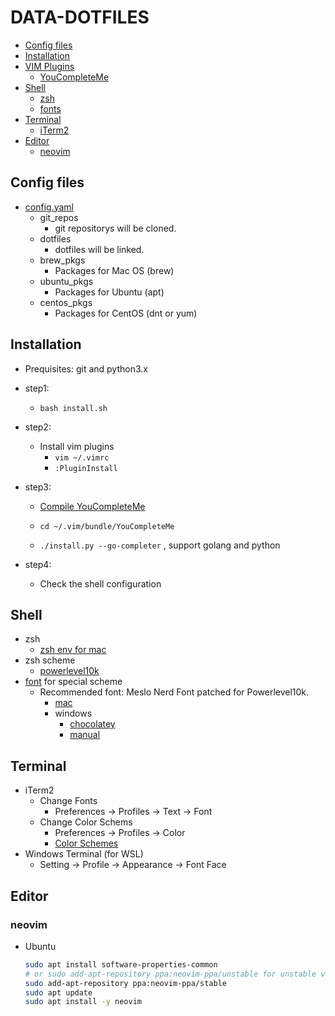 # DATA-DOTFILES
- [Config files](#config-files)
- [Installation](#installation)
- [VIM Plugins](#vim-plugins)
  - [YouCompleteMe](#youcompleteme)
- [Shell](#shell)
  - [zsh](#zsh)
  - [fonts](#fonts)
- [Terminal](#terminal)
  - [iTerm2](#iterm2)
- [Editor](#editor)
  - [neovim](#neovim)

## Config files
 * [config.yaml](./config.yaml)
   * git_repos
     * git repositorys will be cloned.
   * dotfiles
     * dotfiles will be linked.
   * brew_pkgs
     * Packages for Mac OS (brew)
   * ubuntu_pkgs
     * Packages for Ubuntu (apt)
   * centos_pkgs
     * Packages for CentOS (dnt or yum)


## Installation
 * Prequisites: git and python3.x
 * step1:
   * `bash install.sh`
 * step2:
   * Install vim plugins
      * `vim ~/.vimrc`
      *  `:PluginInstall`
 * step3:
   * [Compile YouCompleteMe](https://github.com/ycm-core/YouCompleteMe#installation)

   * `cd ~/.vim/bundle/YouCompleteMe`
   * `./install.py --go-completer` , support golang and python

 * step4:
   * Check the shell configuration


## Shell
  * zsh
    * [zsh env for mac](https://medium.com/statementdog-engineering/prettify-your-zsh-command-line-prompt-3ca2acc967f)
  * zsh scheme
    * [powerlevel10k](https://github.com/romkatv/powerlevel10k)
  * [font](https://github.com/romkatv/powerlevel10k?tab=readme-ov-file#fonts) for special scheme
    *  Recommended font: Meslo Nerd Font patched for Powerlevel10k.
       *  [mac](https://github.com/ryanoasis/nerd-fonts?tab=readme-ov-file#option-2-homebrew-fonts)
       *  windows
          *  [chocolatey](https://github.com/ryanoasis/nerd-fonts?tab=readme-ov-file#option-3-unofficial-chocolatey-or-scoop-repositories)
          *  [manual](https://medium.com/@vedantkadam541/beautify-your-windows-terminal-using-nerd-fonts-and-oh-my-posh-4f4393f097)


## Terminal
  * iTerm2
     * Change Fonts
       * Preferences -> Profiles -> Text -> Font
     * Change Color Schems
       * Preferences -> Profiles -> Color
       * [Color Schemes](https://github.com/mbadolato/iTerm2-Color-Schemes)
   * Windows Terminal (for WSL)
     * Setting -> Profile -> Appearance -> Font Face

## Editor
### neovim
  * Ubuntu
      ```bash
      sudo apt install software-properties-common
      # or sudo add-apt-repository ppa:neovim-ppa/unstable for unstable version
      sudo add-apt-repository ppa:neovim-ppa/stable
      sudo apt update
      sudo apt install -y neovim
      ```